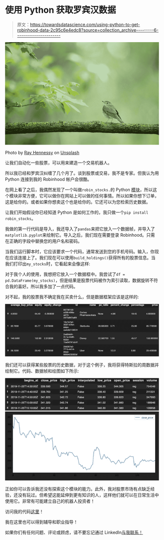 # 使用 Python 获取罗宾汉数据

> 原文：<https://towardsdatascience.com/using-python-to-get-robinhood-data-2c95c6e4edc8?source=collection_archive---------6----------------------->

![](img/9aa21cc0eec68afbebe6d3d07e4fe53c.png)

Photo by [Ray Hennessy](https://unsplash.com/@rayhennessy?utm_source=medium&utm_medium=referral) on [Unsplash](https://unsplash.com?utm_source=medium&utm_medium=referral)

让我们自动化一些股票，可以用来建造一个交易机器人。

所以我已经和罗宾汉纠缠了几个月了。谈到股票或交易，我不是专家。但我认为用 Python 连接到我的 Robinhood 帐户会很酷。

在网上看了之后，我偶然发现了一个叫做`robin_stocks.`的 Python [模块](http://www.robin-stocks.com/en/)，所以这个模块非常方便，它可以做你在网站上可以做的任何事情。所以如果你想下订单，这是给你的。或者如果你想卖这个也是给你的。它还可以为您检索历史数据。

让我们开始假设你已经知道 Python 是如何工作的，我只做一个`pip install robin_stocks`。

我做的第一行代码是导入，我还导入了`pandas`来把它放入一个数据帧，并导入了`matplotlib.pyplot`来绘制它。导入之后，我们现在需要登录 Robinhood。只需在正确的字段中替换您的用户名和密码。

当我们运行脚本时，它应该要求一个代码，通常发送到您的手机号码。输入，你现在应该连接上了。我们现在可以使用`build_holdings()`获得所有的股票信息。当我们打印出`my_stocks`时，它看起来会像这样:

对于我个人的使用，我想把它放入一个数据框中。我尝试了`df = pd.DataFrame(my_stocks)`，但是结果是股票代码被作为索引读取，数据旋转不符合我的喜好。所以我多加了一点代码。

对不起，我的股票我不确定我在买卖什么，但是数据框架应该是这样的:

![](img/7228c3d2839757ad19e0ec59bd4d13c5.png)

我们还可以获得某些股票的历史数据，对于这个例子，我将获得特斯拉的周数据并绘制它。代码、数据帧和绘图如下所示:

![](img/4eb0ea8a204dc4e7f901957fdae0e33b.png)![](img/b85f138975eadf60d573502bfa4487a9.png)

正如你可以告诉我还没有探索这个模块的能力。此外，我对股票市场有点缺乏经验，还没有玩过。但希望这能延伸到更有知识的人，这样他们就可以在日常生活中使用它。非常有可能建立自己的机器人投资者！

访问我的代码[这里](https://www.patreon.com/melvfnz)！

我在这里也可以得到辅导和职业指导！

如果你们有任何问题、评论或顾虑，请不要忘记通过 LinkedIn[与我联系！](https://www.linkedin.com/in/melvfernandez/)